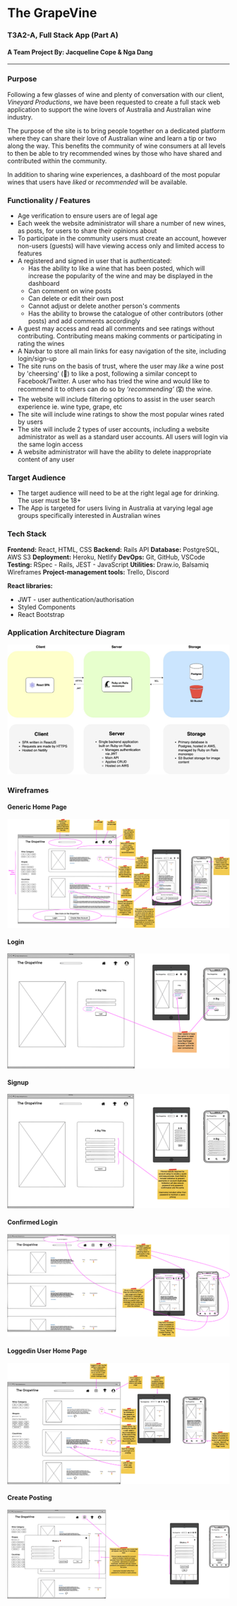 # The GrapeVine

### T3A2-A, Full Stack App (Part A)

#### A Team Project By: Jacqueline Cope & Nga Dang

---

### Purpose

Following a few glasses of wine and plenty of conversation with our client, _Vineyard Productions_, we have been requested to create a full stack web application to support the wine lovers of Australia and Australian wine industry.

The purpose of the site is to bring people together on a dedicated platform where they can share their love of Australian wine and learn a tip or two along the way. This benefits the community of wine consumers at all levels to then be able to try recommended wines by those who have shared and contributed within the community.

In addition to sharing wine experiences, a dashboard of the most popular wines that users have _liked_ or _recommended_ will be available.

### Functionality / Features

- Age verification to ensure users are of legal age
- Each week the website administrator will share a number of new wines, as posts, for users to share their opinions about
- To participate in the community users must create an account, however non-users (guests) will have viewing access only and limited access to features
- A registered and signed in user that is authenticated:
  - Has the ability to like a wine that has been posted, which will increase the popularity of the wine and may be displayed in the dashboard
  - Can comment on wine posts
  - Can delete or edit their own post
  - Cannot adjust or delete another person's comments
  - Has the ability to browse the catalogue of other contributors (other posts) and add comments accordingly
- A guest may access and read all comments and see ratings without contributing. Contributing means making comments or participating in rating the wines
- A Navbar to store all main links for easy navigation of the site, including login/sign-up
- The site runs on the basis of trust, where the user may _like_ a wine post by 'cheersing' (🥂) to like a post, following a similar concept to Facebook/Twitter. A user who has tried the wine and would like to recommend it to others can do so by _‘recommending’_ (🎖) the wine.
- The website will include filtering options to assist in the user search experience ie. wine type, grape, etc
- The site will include wine ratings to show the most popular wines rated by users
- The site will include 2 types of user accounts, including a website administrator as well as a standard user accounts. All users will login via the same login access
- A website administrator will have the ability to delete inappropriate content of any user

### Target Audience

- The target audience will need to be at the right legal age for drinking. The user must be 18+
- The App is targeted for users living in Australia at varying legal age groups specifically interested in Australian wines

### Tech Stack

**Frontend:** React, HTML, CSS
**Backend:** Rails API
**Database:** PostgreSQL, AWS S3
**Deployment:** Heroku, Netlify
**DevOps:** Git, GitHub, VSCode
**Testing:** RSpec - Rails, JEST - JavaScript
**Utilities:** Draw.io, Balsamiq Wireframes
**Project-management tools:** Trello, Discord

**React libraries:**

- JWT - user authentication/authorisation
- Styled Components
- React Bootstrap

### Application Architecture Diagram

![Application Architecture Diagram](./architecture.jpg)

### Wireframes

#### Generic Home Page

![Generic Home Page](./WireFrames/generic-home.png)

#### Login

![Login](./WireFrames/login.png)

#### Signup

![Signup](./WireFrames/sign-up.png)

#### Confirmed Login

![Confirmed Login](./WireFrames/confirmed-account-page.png)

#### Loggedin User Home Page

![Loggedin User Home Page](./WireFrames/loggedin-user-home.png)

#### Create Posting

![Create Posting](./WireFrames/create-posting.png)
